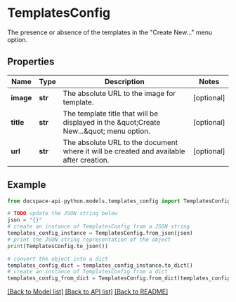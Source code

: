# TemplatesConfig
The presence or absence of the templates in the \"Create New...\" menu option.

## Properties

Name | Type | Description | Notes
------------ | ------------- | ------------- | -------------
**image** | **str** | The absolute URL to the image for template. | [optional] 
**title** | **str** | The template title that will be displayed in the \&quot;Create New...\&quot; menu option. | [optional] 
**url** | **str** | The absolute URL to the document where it will be created and available after creation. | [optional] 

## Example

```python
from docspace-api-python.models.templates_config import TemplatesConfig

# TODO update the JSON string below
json = "{}"
# create an instance of TemplatesConfig from a JSON string
templates_config_instance = TemplatesConfig.from_json(json)
# print the JSON string representation of the object
print(TemplatesConfig.to_json())

# convert the object into a dict
templates_config_dict = templates_config_instance.to_dict()
# create an instance of TemplatesConfig from a dict
templates_config_from_dict = TemplatesConfig.from_dict(templates_config_dict)
```
[[Back to Model list]](../README.md#documentation-for-models) [[Back to API list]](../README.md#documentation-for-api-endpoints) [[Back to README]](../README.md)


